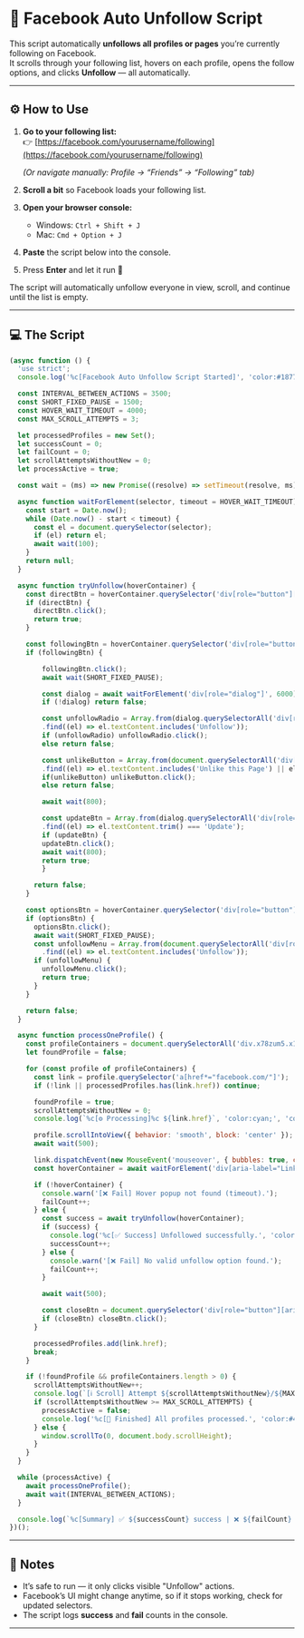 # 🚫 Facebook Auto Unfollow Script

This script automatically **unfollows all profiles or pages** you’re currently following on Facebook.  
It scrolls through your following list, hovers on each profile, opens the follow options, and clicks **Unfollow** — all automatically.  

---

## ⚙️ How to Use

1. **Go to your following list:**  
   👉 [https://facebook.com/yourusername/following](https://facebook.com/yourusername/following)

   *(Or navigate manually: Profile → “Friends” → “Following” tab)*

2. **Scroll a bit** so Facebook loads your following list.
3. **Open your browser console:**
   - Windows: `Ctrl + Shift + J`
   - Mac: `Cmd + Option + J`
4. **Paste** the script below into the console.
5. Press **Enter** and let it run 🚀  

The script will automatically unfollow everyone in view, scroll, and continue until the list is empty.

---

## 💻 The Script

```js
(async function () {
  'use strict';
  console.log('%c[Facebook Auto Unfollow Script Started]', 'color:#1877F2;font-weight:bold;');

  const INTERVAL_BETWEEN_ACTIONS = 3500;
  const SHORT_FIXED_PAUSE = 1500;
  const HOVER_WAIT_TIMEOUT = 4000;
  const MAX_SCROLL_ATTEMPTS = 3;

  let processedProfiles = new Set();
  let successCount = 0;
  let failCount = 0;
  let scrollAttemptsWithoutNew = 0;
  let processActive = true;

  const wait = (ms) => new Promise((resolve) => setTimeout(resolve, ms));

  async function waitForElement(selector, timeout = HOVER_WAIT_TIMEOUT) {
    const start = Date.now();
    while (Date.now() - start < timeout) {
      const el = document.querySelector(selector);
      if (el) return el;
      await wait(100);
    }
    return null;
  }

  async function tryUnfollow(hoverContainer) {
    const directBtn = hoverContainer.querySelector('div[role="button"][aria-label="Unfollow"]');
    if (directBtn) {
      directBtn.click();
      return true;
    }

    const followingBtn = hoverContainer.querySelector('div[role="button"][aria-label="Following"]') ||hoverContainer.querySelector('div[role="button"][aria-label="Liked"]')  ;
    if (followingBtn) {

        followingBtn.click();
        await wait(SHORT_FIXED_PAUSE);

        const dialog = await waitForElement('div[role="dialog"]', 6000);
        if (!dialog) return false;

        const unfollowRadio = Array.from(dialog.querySelectorAll('div[role="radio"]'))
        .find((el) => el.textContent.includes('Unfollow'));
        if (unfollowRadio) unfollowRadio.click();
        else return false;

        const unlikeButton = Array.from(document.querySelectorAll('div[role="button"], input[role="switch"]'))
        .find((el) => el.textContent.includes('Unlike this Page') || el.getAttribute('aria-label') === 'Unlike');
        if(unlikeButton) unlikeButton.click();
        else return false;

        await wait(800);

        const updateBtn = Array.from(dialog.querySelectorAll('div[role="button"]'))
        .find((el) => el.textContent.trim() === 'Update');
        if (updateBtn) {
        updateBtn.click();
        await wait(800);
        return true;
        }

      return false;
    }

    const optionsBtn = hoverContainer.querySelector('div[role="button"][aria-label*="Options"]');
    if (optionsBtn) {
      optionsBtn.click();
      await wait(SHORT_FIXED_PAUSE);
      const unfollowMenu = Array.from(document.querySelectorAll('div[role="menuitem"]'))
        .find((el) => el.textContent.includes('Unfollow'));
      if (unfollowMenu) {
        unfollowMenu.click();
        return true;
      }
    }

    return false;
  }

  async function processOneProfile() {
    const profileContainers = document.querySelectorAll('div.x78zum5.x1q0g3np.x1a02dak.x1qughib > div');
    let foundProfile = false;

    for (const profile of profileContainers) {
      const link = profile.querySelector('a[href*="facebook.com/"]');
      if (!link || processedProfiles.has(link.href)) continue;

      foundProfile = true;
      scrollAttemptsWithoutNew = 0;
      console.log(`%c[⚙️ Processing]%c ${link.href}`, 'color:cyan;', 'color:white;');

      profile.scrollIntoView({ behavior: 'smooth', block: 'center' });
      await wait(500);

      link.dispatchEvent(new MouseEvent('mouseover', { bubbles: true, cancelable: true }));
      const hoverContainer = await waitForElement('div[aria-label="Link preview"]');

      if (!hoverContainer) {
        console.warn('[❌ Fail] Hover popup not found (timeout).');
        failCount++;
      } else {
        const success = await tryUnfollow(hoverContainer);
        if (success) {
          console.log('%c[✅ Success] Unfollowed successfully.', 'color:green;');
          successCount++;
        } else {
          console.warn('[❌ Fail] No valid unfollow option found.');
          failCount++;
        }

        await wait(500);

        const closeBtn = document.querySelector('div[role="button"][aria-label="Close"]');
        if (closeBtn) closeBtn.click();
      }

      processedProfiles.add(link.href);
      break;
    }

    if (!foundProfile && profileContainers.length > 0) {
      scrollAttemptsWithoutNew++;
      console.log(`[ℹ️ Scroll] Attempt ${scrollAttemptsWithoutNew}/${MAX_SCROLL_ATTEMPTS} - no new profiles.`);
      if (scrollAttemptsWithoutNew >= MAX_SCROLL_ATTEMPTS) {
        processActive = false;
        console.log('%c[🏁 Finished] All profiles processed.', 'color:#4CAF50;font-weight:bold;');
      } else {
        window.scrollTo(0, document.body.scrollHeight);
      }
    }
  }

  while (processActive) {
    await processOneProfile();
    await wait(INTERVAL_BETWEEN_ACTIONS);
  }

  console.log(`%c[Summary] ✅ ${successCount} success | ❌ ${failCount} failed`, 'color:#FFD700;font-weight:bold;');
})();
```

---

## 🧩 Notes

- It’s safe to run — it only clicks visible "Unfollow" actions.
- Facebook’s UI might change anytime, so if it stops working, check for updated selectors.
- The script logs **success** and **fail** counts in the console.

---
